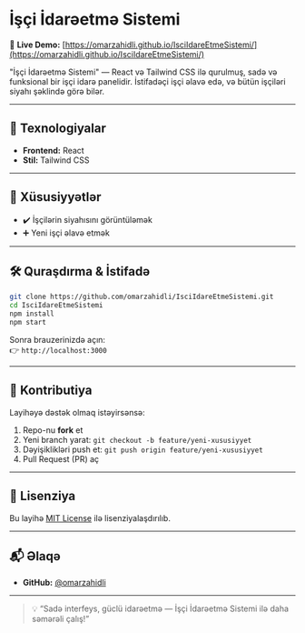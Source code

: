 # İşçi İdarəetmə Sistemi

🔗 **Live Demo:** [https://omarzahidli.github.io/IsciIdareEtmeSistemi/](https://omarzahidli.github.io/IsciIdareEtmeSistemi/)

"İşçi İdarəetmə Sistemi" — React və Tailwind CSS ilə qurulmuş, sadə və funksional bir işçi idarə panelidir. İstifadəçi işçi əlavə edə, və bütün işçiləri siyahı şəklində görə bilər.

---

## 🚀 Texnologiyalar

- **Frontend:** React  
- **Stil:** Tailwind CSS  

---

## 🎯 Xüsusiyyətlər

- ✔️ İşçilərin siyahısını görüntüləmək  
- ➕ Yeni işçi əlavə etmək  

---

## 🛠️ Quraşdırma & İstifadə

```bash
git clone https://github.com/omarzahidli/IsciIdareEtmeSistemi.git
cd IsciIdareEtmeSistemi
npm install
npm start
```

Sonra brauzerinizdə açın:  
👉 `http://localhost:3000`

---

## 👥 Kontributiya

Layihəyə dəstək olmaq istəyirsənsə:

1. Repo-nu **fork** et  
2. Yeni branch yarat: `git checkout -b feature/yeni-xususiyyet`  
3. Dəyişiklikləri push et: `git push origin feature/yeni-xususiyyet`  
4. Pull Request (PR) aç

---

## 📄 Lisenziya

Bu layihə [MIT License](LICENSE) ilə lisenziyalaşdırılıb.

---

## 📬 Əlaqə

- **GitHub:** [@omarzahidli](https://github.com/omarzahidli)  

---

> 💡 “Sadə interfeys, güclü idarəetmə — İşçi İdarəetmə Sistemi ilə daha səmərəli çalış!”

